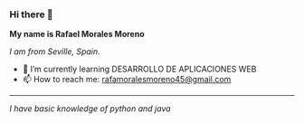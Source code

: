 ### Hi there 👋

**My name is Rafael Morales Moreno**

*I am from Seville, Spain.*

- 🌱 I’m currently learning DESARROLLO DE APLICACIONES WEB
-  📫 How to reach me: rafamoralesmoreno45@gmail.com

***

*I have basic knowledge of python and java*





